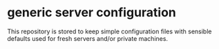 # generic server configuration

This repository is stored to keep simple configuration files with sensible defaults used for fresh servers and/or private machines.